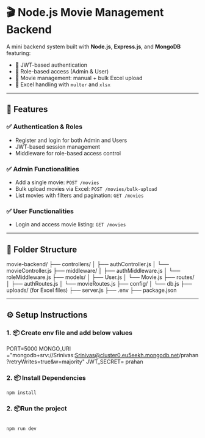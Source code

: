 ﻿# 🎬 Node.js Movie Management Backend

A mini backend system built with **Node.js**, **Express.js**, and **MongoDB** featuring:

- 🔐 JWT-based authentication
- 👥 Role-based access (Admin & User)
- 🎥 Movie management: manual + bulk Excel upload
- 🧾 Excel handling with `multer` and `xlsx`

---

## 🚀 Features

### ✅ Authentication & Roles
- Register and login for both Admin and Users
- JWT-based session management
- Middleware for role-based access control

### ✅ Admin Functionalities
- Add a single movie: `POST /movies`
- Bulk upload movies via Excel: `POST /movies/bulk-upload`
- List movies with filters and pagination: `GET /movies`

### ✅ User Functionalities
- Login and access movie listing: `GET /movies`

---

## 📁 Folder Structure

movie-backend/
├── controllers/
│ ├── authController.js
│ └── movieController.js
├── middleware/
│ ├── authMiddleware.js
│ └── roleMiddleware.js
├── models/
│ ├── User.js
│ └── Movie.js
├── routes/
│ ├── authRoutes.js
│ └── movieRoutes.js
├── config/
│ └── db.js
├── uploads/ (for Excel files)
├── server.js
├── .env
├── package.json


---



## ⚙️ Setup Instructions

### 1. 📦 Create env file and add below values

PORT=5000
MONGO_URI ="mongodb+srv://Srinivas:Srinivas@cluster0.eu5eekh.mongodb.net/prahan?retryWrites=true&w=majority"
JWT_SECRET= prahan


### 2. 📦 Install Dependencies

``` install dependependencies
npm install

```


### 2. 📦Run the project

``` start the project

npm run dev

```


